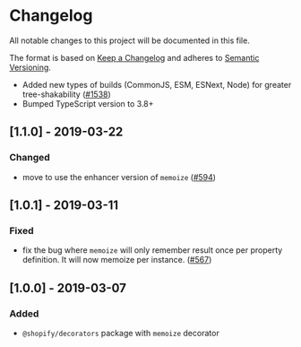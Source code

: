 # Changelog

All notable changes to this project will be documented in this file.

The format is based on [Keep a Changelog](http://keepachangelog.com/en/1.0.0/)
and adheres to [Semantic Versioning](http://semver.org/spec/v2.0.0.html).

<!-- ## [Unreleased] -->

- Added new types of builds (CommonJS, ESM, ESNext, Node) for greater tree-shakability ([#1538](https://github.com/Shopify/quilt/pull/1538))
- Bumped TypeScript version to 3.8+

## [1.1.0] - 2019-03-22

### Changed

- move to use the enhancer version of `memoize` ([#594](https://github.com/Shopify/quilt/pull/594))

## [1.0.1] - 2019-03-11

### Fixed

- fix the bug where `memoize` will only remember result once per property definition. It will now memoize per instance. ([#567](https://github.com/Shopify/quilt/pull/567))

## [1.0.0] - 2019-03-07

### Added

- `@shopify/decorators` package with `memoize` decorator
